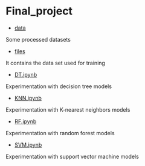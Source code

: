 # Final_project

+ [data](./data)

Some processed datasets

+ [files](./files)

It contains the data set used for training

+ [DT.ipynb](./DT.ipynb)

Experimentation with decision tree models

+ [KNN.ipynb](./KNN.ipynb)

Experimentation with K-nearest neighbors models

+ [RF.ipynb](./RF.ipynb)

Experimentation with random forest models

+ [SVM.ipynb](./SVM.ipynb)

Experimentation with support vector machine models
